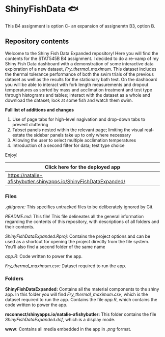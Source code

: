 # ShinyFishData 🐟

This B4 assignment is option C- an expansion of assignemtn B3, option B.


## Repository contents

Welcome to the Shiny Fish Data Expanded repository! Here you will find the contents for the STAT545B B4 assignment. I decided to do a re-vamp of my Shiny Fish Data dashboard with a demonstration of some interactive data exploration of a new dataset, *Fry_thermal_maximum*. This dataset includes the thermal tolerance performance of both the swim trials of the previous dataset as well as the results for the stationary bath test. On the dashboard you will be able to interact with fork length measurements and dropout temperatures as sorted by mass and acclimation treatment and test type through histograms and tables; interact with the dataset as a whole and download the dataset; look at some fish and watch them swim.

**Full list of additions and changes**
1. Use of page tabs for high-level nagivation and drop-down tabs to prevent cluttering
2. Tabset panels nested within the relevant page; limiting the visual real-estate the sidebar panels take up to only where necessary
3. Allowing the user to select multiple acclimation temperatures
4. Introduction of a second filter for data; test type choice



Enjoy!

|Click here for the deployed app |
| ------------- | 
| https://natalie-afishybutler.shinyapps.io/ShinyFishDataExpanded/ |



### Files

*.gitignore:* This specifies untracked files to be deliberately ignored by Git.

*README.md:* This file! This file delineates all the general information regarding the contents of this repository, with descriptions of all folders and their contents.

*ShinyFishDataExpanded.Rproj:* Contains the project options and can be used as a shortcut for opening the project directly from the file system. You'll also find a second folder of the same name

*app.R:* Code written to power the app.

*Fry_thermal_maximum.csv:* Dataset required to run the app.

### Folders

**ShinyFishDataExpanded:** Contains all the material components to the shiny app. In this folder you will find *Fry_thermal_maximum.csv*, which is the dataset required to run the app. Contains the file *app.R*, which contains the code written to power the app.

**rsconnect/shinyapps.io/natalie-afishybutler:** This folder contains the file *ShinyFishDataExpanded.dcf*, which is a display mode.

**www:** Contains all media embedded in the app in *.png* format.
